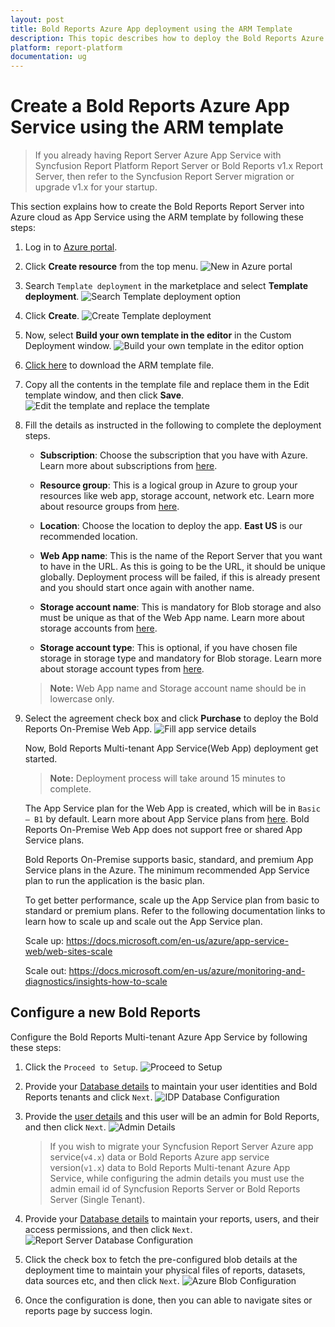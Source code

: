 ```yaml
---
layout: post
title: Bold Reports Azure App deployment using the ARM Template
description: This topic describes how to deploy the Bold Reports Azure App Service in the Microsoft Azure using the ARM template.
platform: report-platform
documentation: ug
---
```


# Create a Bold Reports Azure App Service using the ARM template

> If you already having Report Server Azure App Service with Syncfusion Report Platform Report Server or Bold Reports v1.x Report Server, then refer to the Syncfusion Report Server migration or upgrade v1.x for your startup.

This section explains how to create the Bold Reports Report Server into Azure cloud as App Service using the ARM template by following these steps:

1. Log in to [Azure portal](https://portal.azure.com/).

2. Click **Create resource** from the top menu.
![New in Azure portal](/static/assets/on-premise/images/installation-and-deployment/azure-deployment/app-service-using-arm-template/new-template.png)

3. Search `Template deployment` in the marketplace and select **Template deployment**.
![Search Template deployment option](/static/assets/on-premise/images/installation-and-deployment/azure-deployment/app-service-using-arm-template/search-template.png)

4. Click **Create**.
![Create Template deployment](/static/assets/on-premise/images/installation-and-deployment/azure-deployment/app-service-using-arm-template/create-template.png)

5. Now, select **Build your own template in the editor** in the Custom Deployment window.
![Build your own template in the editor option](/static/assets/on-premise/images/installation-and-deployment/azure-deployment/app-service-using-arm-template/build-your-own-template.png)

6. [Click here](https://raw.githubusercontent.com/boldreports/bold-reports-azure/master/armtemplates/v4.2.85/BoldReportsAppServiceTemplate.json)  to download the ARM template file.

7. Copy all the contents in the template file and replace them in the Edit template window, and then click **Save**.
![Edit the template and replace the template](/static/assets/on-premise/images/installation-and-deployment/azure-deployment/app-service-using-arm-template/edit-template.png)

8. Fill the details as instructed in the following to complete the deployment steps.
    * **Subscription**: Choose the subscription that you have with Azure. Learn more about subscriptions from [here](https://blogs.msdn.microsoft.com/arunrakwal/2012/04/09/create-windows-azure-subscription/).

    * **Resource group**: This is a logical group in Azure to group your resources like web app, storage account, network etc. Learn more about resource groups from [here](https://docs.microsoft.com/en-us/azure/azure-resource-manager/resource-group-overview#resource-groups).

    * **Location**: Choose the location to deploy the app. **East US** is our recommended location.

    * **Web App name**: This is the name of the Report Server that you want to have in the URL. As this is going to be the URL, it should be unique globally. Deployment process will be failed, if this is already present and you should start once again with another name.

    * **Storage account name**: This is mandatory for Blob storage and also must be unique as that of the Web App name. Learn more about storage accounts from [here](https://docs.microsoft.com/en-us/azure/storage/storage-introduction).

    * **Storage account type**: This is optional, if you have chosen file storage in storage type and mandatory for Blob storage. Learn more about storage account types from [here](https://docs.microsoft.com/en-us/azure/storage/storage-introduction#replication-for-durability-and-high-availability).

   > **Note:** Web App name and Storage account name should be in lowercase only.

9. Select the agreement check box and click **Purchase** to deploy the Bold Reports On-Premise Web App.
![Fill app service details](/static/assets/on-premise/images/installation-and-deployment/azure-deployment/app-service-using-arm-template/custom-template-details-form.png)

   Now, Bold Reports Multi-tenant App Service(Web App) deployment get started.

   > **Note:** Deployment process will take around 15 minutes to complete.

   The App Service plan for the Web App is created, which will be in `Basic – B1` by default. Learn more about App Service plans from [here](https://docs.microsoft.com/en-us/azure/app-service/azure-web-sites-web-hosting-plans-in-depth-overview). Bold Reports On-Premise Web App does not support free or shared App Service plans.

   Bold Reports On-Premise supports basic, standard, and premium App Service plans in the Azure. The minimum recommended App Service plan to run the application is the basic plan.

   To get better performance, scale up the App Service plan from basic to standard or premium plans. Refer to the following documentation links to learn how to scale up and scale out the App Service plan.

   Scale up: <https://docs.microsoft.com/en-us/azure/app-service-web/web-sites-scale>

   Scale out: <https://docs.microsoft.com/en-us/azure/monitoring-and-diagnostics/insights-how-to-scale>

## Configure a new Bold Reports

Configure the Bold Reports Multi-tenant Azure App Service by following these steps:

1. Click the `Proceed to Setup`.
   ![Proceed to Setup](/static/assets/on-premise/images/installation-and-deployment/azure-deployment/app-service-using-arm-template/proceed-to-setup-button.png)

2. Provide your [Database details](../../../application-startup/#database-configuration-for-bold-reports-server) to maintain your user identities and Bold Reports tenants and click `Next`.
   ![IDP Database Configuration](/static/assets/on-premise/images/installation-and-deployment/azure-deployment/app-service-using-arm-template/idp-database-configuration.png)

3. Provide the [user details](../../../application-startup/#new-user---system-administrator) and this user will be an admin for Bold Reports, and then click `Next`.
   ![Admin Details](/static/assets/on-premise/images/installation-and-deployment/azure-deployment/app-service-using-arm-template/admin-details.png)
   >If you wish to migrate your Syncfusion Report Server Azure app service(`v4.x`) data or Bold Reports Azure app service version(`v1.x`) data to Bold Reports Multi-tenant Azure App Service, while configuring the admin details you must use the admin email id of Syncfusion Reports Server or Bold Reports Server (Single Tenant).

4. Provide your [Database details](../../../application-startup/#database-configuration-for-bold-reports-server) to maintain your reports, users, and their access permissions, and then click `Next`.
   ![Report Server Database Configuration](/static/assets/on-premise/images/installation-and-deployment/azure-deployment/app-service-using-arm-template/report-server-database-configuration.png)

5. Click the check box to fetch the pre-configured blob details at the deployment time to maintain your physical files of reports, datasets, data sources etc, and then click `Next`.
   ![Azure Blob Configuration](/static/assets/on-premise/images/installation-and-deployment/azure-deployment/app-service-using-arm-template/azure-blob-configuration.png)

6. Once the configuration is done, then you can able to navigate sites or reports page by success login.